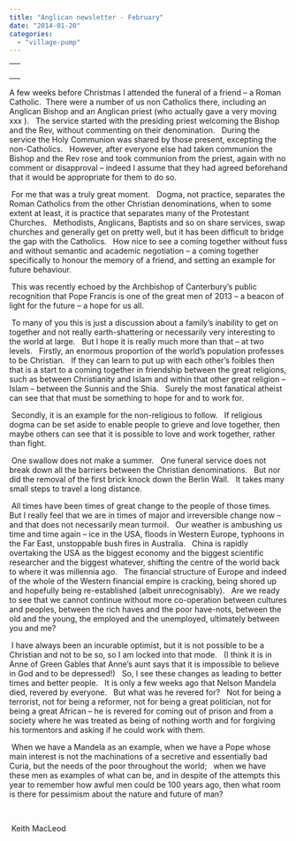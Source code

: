 ```yaml
---
title: "Anglican newsletter - February"
date: "2014-01-20"
categories: 
  - "village-pump"
---
```


<table width="100%" cellspacing="0" cellpadding="0"><tbody><tr><td><div><div></div>&nbsp;<div></div></div></td></tr></tbody></table>

A few weeks before Christmas I attended the funeral of a friend – a Roman Catholic.  There were a number of us non Catholics there, including an Anglican Bishop and an Anglican priest (who actually gave a very moving xxx ).   The service started with the presiding priest welcoming the Bishop and the Rev, without commenting on their denomination.   During the service the Holy Communion was shared by those present, excepting the non-Catholics.   However, after everyone else had taken communion the Bishop and the Rev rose and took communion from the priest, again with no comment or disapproval – indeed I assume that they had agreed beforehand that it would be appropriate for them to do so.  

 For me that was a truly great moment.   Dogma, not practice, separates the Roman Catholics from the other Christian denominations, when to some extent at least, it is practice that separates many of the Protestant Churches.   Methodists, Anglicans, Baptists and so on share services, swap churches and generally get on pretty well, but it has been difficult to bridge the gap with the Catholics.   How nice to see a coming together without fuss and without semantic and academic negotiation – a coming together specifically to honour the memory of a friend, and setting an example for future behaviour.

 This was recently echoed by the Archbishop of Canterbury’s public recognition that Pope Francis is one of the great men of 2013 – a beacon of light for the future – a hope for us all.

 To many of you this is just a discussion about a family’s inability to get on together and not really earth-shattering or necessarily very interesting to the world at large.   But I hope it is really much more than that – at two levels.   Firstly, an enormous proportion of the world’s population professes to be Christian.   If they can learn to put up with each other’s foibles then that is a start to a coming together in friendship between the great religions, such as between Christianity and Islam and within that other great religion – Islam – between the Sunnis and the Shia.   Surely the most fanatical atheist can see that that must be something to hope for and to work for.

 Secondly, it is an example for the non-religious to follow.   If religious dogma can be set aside to enable people to grieve and love together, then maybe others can see that it is possible to love and work together, rather than fight.

 One swallow does not make a summer.   One funeral service does not break down all the barriers between the Christian denominations.   But nor did the removal of the first brick knock down the Berlin Wall.   It takes many small steps to travel a long distance.

 All times have been times of great change to the people of those times.   But I really feel that we are in times of major and irreversible change now – and that does not necessarily mean turmoil.   Our weather is ambushing us time and time again – ice in the USA, floods in Western Europe, typhoons in the Far East, unstoppable bush fires in Australia.   China is rapidly overtaking the USA as the biggest economy and the biggest scientific researcher and the biggest whatever, shifting the centre of the world back to where it was millennia ago.   The financial structure of Europe and indeed of the whole of the Western financial empire is cracking, being shored up and hopefully being re-established (albeit unrecognisably).   Are we ready to see that we cannot continue without more co-operation between cultures and peoples, between the rich haves and the poor have-nots, between the old and the young, the employed and the unemployed, ultimately between you and me?

 I have always been an incurable optimist, but it is not possible to be a Christian and not to be so, so I am locked into that mode.   (I think it is in Anne of Green Gables that Anne’s aunt says that it is impossible to believe in God and to be depressed!)   So, I see these changes as leading to better times and better people.   It is only a few weeks ago that Nelson Mandela died, revered by everyone.   But what was he revered for?   Not for being a terrorist, not for being a reformer, not for being a great politician, not for being a great African – he is revered for coming out of prison and from a society where he was treated as being of nothing worth and for forgiving his tormentors and asking if he could work with them.

 When we have a Mandela as an example, when we have a Pope whose main interest is not the machinations of a secretive and essentially bad Curia, but the needs of the poor throughout the world;   when we have these men as examples of what can be, and in despite of the attempts this year to remember how awful men could be 100 years ago, then what room is there for pessimism about the nature and future of man?

 

 Keith MacLeod
